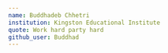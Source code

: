```yaml
---
name: Buddhadeb Chhetri
institution: Kingston Educational Institute
quote: Work hard party hard
github_user: Buddhad
---
```

